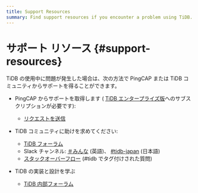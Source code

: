 ```yaml
---
title: Support Resources
summary: Find support resources if you encounter a problem using TiDB.
---
```


# サポート リソース {#support-resources}

TiDB の使用中に問題が発生した場合は、次の方法で PingCAP または TiDB コミュニティからサポートを得ることができます。

-   PingCAP からサポートを取得します ( [TiDB エンタープライズ版](https://www.pingcap.com/tidb-enterprise/)へのサブスクリプションが必要です):

    -   [リクエストを送信](https://support.pingcap.com/hc/en-us)

-   TiDB コミュニティに助けを求めてください:

    -   [TiDB フォーラム](https://ask.pingcap.com/)
    -   Slack チャンネル: [＃みんな](https://slack.tidb.io/invite?team=tidb-community&#x26;channel=everyone&#x26;ref=docs) (英語)、 [#tidb-japan](https://slack.tidb.io/invite?team=tidb-community&#x26;channel=tidb-japan&#x26;ref=docs) (日本語)
    -   [スタックオーバーフロー](https://stackoverflow.com/questions/tagged/tidb) (#tidb でタグ付けされた質問)

-   TiDB の実装と設計を学ぶ

    -   [TiDB 内部フォーラム](https://internals.tidb.io/)

